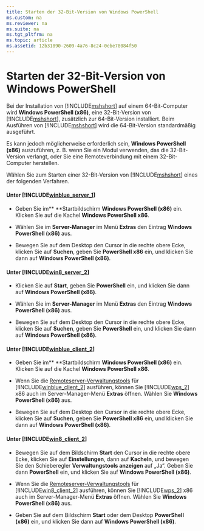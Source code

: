 ```yaml
---
title: Starten der 32-Bit-Version von Windows PowerShell
ms.custom: na
ms.reviewer: na
ms.suite: na
ms.tgt_pltfrm: na
ms.topic: article
ms.assetid: 12b31890-2609-4a76-8c24-0ebe78084f50
---
```

# Starten der 32-Bit-Version von Windows PowerShell
Bei der Installation von [!INCLUDE[mshshort](../Token/mshshort_md.md)] auf einem 64-Bit-Computer wird **Windows PowerShell (x86)**, eine 32-Bit-Version von [!INCLUDE[mshshort](../Token/mshshort_md.md)], zusätzlich zur 64-Bit-Version installiert. Beim Ausführen von [!INCLUDE[mshshort](../Token/mshshort_md.md)] wird die 64-Bit-Version standardmäßig ausgeführt.

Es kann jedoch möglicherweise erforderlich sein, **Windows PowerShell (x86)** auszuführen, z. B. wenn Sie ein Modul verwenden, das die 32-Bit-Version verlangt, oder Sie eine Remoteverbindung mit einem 32-Bit-Computer herstellen.

Wählen Sie zum Starten einer 32-Bit-Version von [!INCLUDE[mshshort](../Token/mshshort_md.md)] eines der folgenden Verfahren.

#### Unter [!INCLUDE[winblue_server_1](../Token/winblue_server_1_md.md)]

-   Geben Sie im** **Startbildschirm **Windows PowerShell (x86)** ein. Klicken Sie auf die Kachel **Windows PowerShell x86**.

-   Wählen Sie im **Server-Manager** im Menü **Extras** den Eintrag **Windows PowerShell (x86)** aus.

-   Bewegen Sie auf dem Desktop den Cursor in die rechte obere Ecke, klicken Sie auf **Suchen**, geben Sie **PowerShell x86** ein, und klicken Sie dann auf **Windows PowerShell (x86)**.

#### Unter [!INCLUDE[win8_server_2](../Token/win8_server_2_md.md)]

-   Klicken Sie auf **Start**, geben Sie **PowerShell** ein, und klicken Sie dann auf **Windows PowerShell (x86)**.

-   Wählen Sie im **Server-Manager** im Menü **Extras** den Eintrag **Windows PowerShell (x86)** aus.

-   Bewegen Sie auf dem Desktop den Cursor in die rechte obere Ecke, klicken Sie auf **Suchen**, geben Sie **PowerShell** ein, und klicken Sie dann auf **Windows PowerShell (x86)**.

#### Unter [!INCLUDE[winblue_client_2](../Token/winblue_client_2_md.md)]

-   Geben Sie im** **Startbildschirm **Windows PowerShell (x86)** ein. Klicken Sie auf die Kachel **Windows PowerShell x86**.

-   Wenn Sie die [Remoteserver-Verwaltungstools](http://go.microsoft.com/fwlink/?LinkID=304145) für [!INCLUDE[winblue_client_2](../Token/winblue_client_2_md.md)] ausführen, können Sie [!INCLUDE[wps_2](../Token/wps_2_md.md)] x86 auch im Server-Manager-Menü **Extras** öffnen. Wählen Sie **Windows PowerShell (x86)** aus.

-   Bewegen Sie auf dem Desktop den Cursor in die rechte obere Ecke, klicken Sie auf **Suchen**, geben Sie **PowerShell x86** ein, und klicken Sie dann auf **Windows PowerShell (x86)**.

#### Unter [!INCLUDE[win8_client_2](../Token/win8_client_2_md.md)]

-   Bewegen Sie auf dem Bildschirm **Start** den Cursor in die rechte obere Ecke, klicken Sie auf **Einstellungen**, dann auf **Kacheln**, und bewegen Sie den Schieberegler **Verwaltungstools anzeigen** auf „Ja“. Geben Sie dann **PowerShell** ein, und klicken Sie auf **Windows PowerShell (x86)**.

-   Wenn Sie die [Remoteserver-Verwaltungstools](http://www.microsoft.com/download/details.aspx?id=28972) für [!INCLUDE[win8_client_2](../Token/win8_client_2_md.md)] ausführen, können Sie [!INCLUDE[wps_2](../Token/wps_2_md.md)] x86 auch im Server-Manager-Menü **Extras** öffnen. Wählen Sie **Windows PowerShell (x86)** aus.

-   Geben Sie auf dem Bildschirm **Start** oder dem Desktop **PowerShell (x86)** ein, und klicken Sie dann auf **Windows PowerShell (x86)**.



<!--HONumber=Apr16_HO1-->


